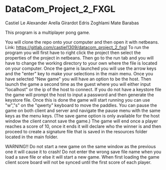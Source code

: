 # DataCom_Project_2_FXGL
Castiel Le
Alexander Arella Girardot
Edris Zoghlami
Mate Barabas

This program is a multiplayer pong game.

You will clone the repo onto your computer and then open it with netbeans.
Link: https://gitlab.com/castiel1309/datacom_project_2_fxgl
To run the program you will first have to right click the project then select the properties of the project in netbeans. Then go to the run tab and you will have to change the working directory to your own where the file is located on your computer.
Once the game is launched you will use the arrow keys and the "enter" key to make your selections in the main menu.
Once you have selected "New game" you will have an option to be the host. Then launch the game a second time as the guest where you will either input "localhost" or the ip of the host to connect. If you do not have a keystore file the game will prompt the host to input a password and then generate the keystore file. Once this is done the game will start running you can use "w","s" on the "qwerty" keyboard to move the paddles. You can pause the game on both client and server and navigate the pause menu with the same keys as the menu keys. (The save game option is only available for the host window the client cannot save the game.)
The game will end once a player reaches a score of 10, once it ends it will declare who the winner is and then proceed to create a signature file that is saved in the resources folder located in the main folder.

WARNING!! Do not start a new game on the same window as the previous one it will cause it to crash!
Do not enter the wrong save file name when you load a save file or else it will start a new game.
When first loading the game client score board will not be synced until the first score of each player.
